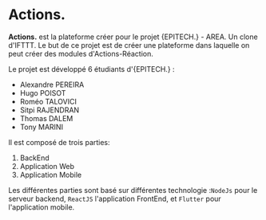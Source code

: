 # Actions.

**Actions.** est la plateforme créer pour le projet  {EPITECH.} - AREA. Un clone d'IFTTT. Le but de ce projet est de créer une plateforme dans laquelle on peut créer des modules d'Actions-Réaction.

Le projet est développé 6 étudiants d'{EPITECH.} :
- Alexandre PEREIRA
- Hugo POISOT
- Roméo TALOVICI
- Sitpi RAJENDRAN
- Thomas DALEM
- Tony MARINI


Il est composé de trois parties:
 1. BackEnd
 2. Application Web
 3. Application Mobile

Les différentes parties sont basé sur différentes technologie :`NodeJs` pour le serveur backend, `ReactJS` l'application FrontEnd, et `Flutter` pour l'application mobile.
